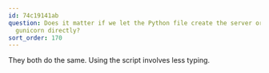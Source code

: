 ```yaml
---
id: 74c19141ab
question: Does it matter if we let the Python file create the server or if we run
  gunicorn directly?
sort_order: 170
---
```


They both do the same. Using the script involves less typing.